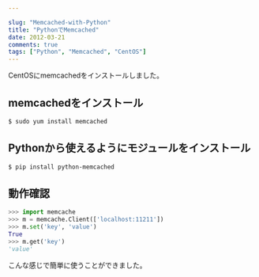```yaml
---

slug: "Memcached-with-Python"
title: "PythonでMemcached"
date: 2012-03-21
comments: true
tags: ["Python", "Memcached", "CentOS"]
---
```


CentOSにmemcachedをインストールしました。

<!--more-->

## memcachedをインストール

```bash
$ sudo yum install memcached
```

## Pythonから使えるようにモジュールをインストール

```bash
$ pip install python-memcached
```

## 動作確認

```python
>>> import memcache
>>> m = memcache.Client(['localhost:11211'])
>>> m.set('key', 'value')
True
>>> m.get('key')
'value'
```

こんな感じで簡単に使うことができました。
